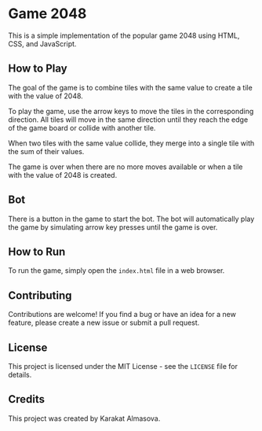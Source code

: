 # Game 2048

This is a simple implementation of the popular game 2048 using HTML, CSS, and JavaScript.

## How to Play

The goal of the game is to combine tiles with the same value to create a tile with the value of 2048.

To play the game, use the arrow keys to move the tiles in the corresponding direction. All tiles will move in the same direction until they reach the edge of the game board or collide with another tile.

When two tiles with the same value collide, they merge into a single tile with the sum of their values.

The game is over when there are no more moves available or when a tile with the value of 2048 is created.

## Bot

There is a button in the game to start the bot. The bot will automatically play the game by simulating arrow key presses until the game is over.

## How to Run

To run the game, simply open the `index.html` file in a web browser.

## Contributing

Contributions are welcome! If you find a bug or have an idea for a new feature, please create a new issue or submit a pull request.

## License

This project is licensed under the MIT License - see the `LICENSE` file for details.

## Credits

This project was created by Karakat Almasova.
